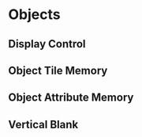# Objects

## Display Control

## Object Tile Memory

## Object Attribute Memory

## Vertical Blank
